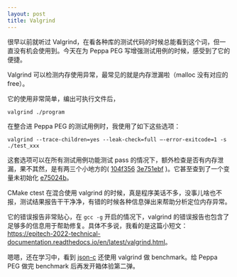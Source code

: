 ```yaml
---
layout: post
title: Valgrind
---
```


很早以前就听过 Valgrind，在看各种库的测试代码的时候总能看到这个词，但一直没有机会使用到。今天在为 Peppa PEG 写增强测试用例的时候，感受到了它的便捷。

Valgrind 可以检测内存使用异常，最常见的就是内存泄漏啦（malloc 没有对应的 free）。

它的使用非常简单，编出可执行文件后，

    valgrind ./program

在整合进 Peppa PEG 的测试用例时，我使用了如下这些选项：

    valgrind --trace-children=yes --leak-check=full —-error-exitcode=1 -s ./test_xxx

这套选项可以在所有测试用例功能测试 pass 的情况下，额外检查是否有内存泄漏，果不其然，是有两三个小地方的( [104f356](https://github.com/soasme/PeppaPEG/commit/104f356fc1cb04a4df34621ba9f4563a98fd3665) [3e751ebf](https://github.com/soasme/PeppaPEG/commit/3e751ebf5f687998e80509d6e44ace207a659731) )。它甚至查到了一个变量未初始化 [e75024b](https://github.com/soasme/PeppaPEG/commit/e75024b2c8c30326806e3935c54920c69c60dc13)。

CMake ctest 在混合使用 valgrind 的时候，真是程序美话不多，没事儿啥也不报，测试结果报告干干净净，有错的时候各种信息弹出来帮助分析定位内存异常。

它的错误报告非常贴心，在 `gcc -g` 开启的情况下，valgrind 的错误报告也包含了足够多的信息用于帮助修复。具体不多说，我看的是这篇小短文：<https://epitech-2022-technical-documentation.readthedocs.io/en/latest/valgrind.html>。

嗯嗯，还在学习中，看到 [json-c](https://github.com/json-c/json-c/blob/json-c-0.15/bench/jc-bench.sh#L234) 还使用 valgrind 做 benchmark。给 Peppa PEG 做完 benchmark 后再发开箱体验第二弹。

